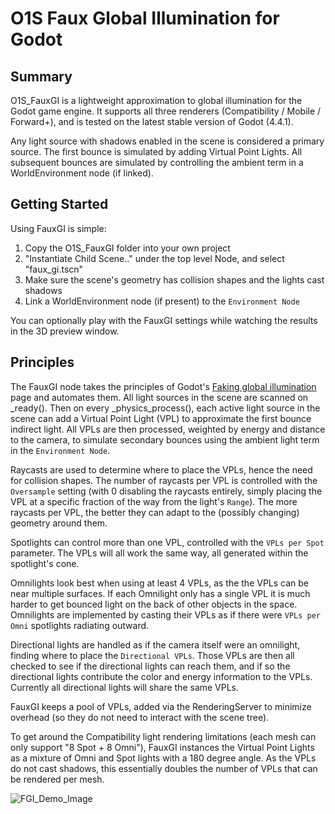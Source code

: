 # O1S Faux Global Illumination for Godot

## Summary
O1S_FauxGI is a lightweight approximation to global illumination for the Godot game engine.
It supports all three renderers (Compatibility / Mobile / Forward+), and is tested on the 
latest stable version of Godot (4.4.1).

Any light source with shadows enabled in the scene is considered a primary source.  The first bounce is simulated 
by adding Virtual Point Lights.  All subsequent bounces are simulated by controlling the ambient term in a 
WorldEnvironment node (if linked).

## Getting Started
Using FauxGI is simple:
1. Copy the O1S_FauxGI folder into your own project
2. "Instantiate Child Scene.." under the top level Node, and select "faux_gi.tscn"
3. Make sure the scene's geometry has collision shapes and the lights cast shadows
4. Link a WorldEnvironment node (if present) to the `Environment Node`

You can optionally play with the FauxGI settings while watching the results in the 3D preview window.

## Principles
The FauxGI node takes the principles of Godot's [Faking global illumination](https://docs.godotengine.org/en/stable/tutorials/3d/global_illumination/faking_global_illumination.html) page and automates them.
All light sources in the scene are scanned on _ready().  Then on every _physics_process(), each active light source in the scene can add a Virtual Point Light (VPL) to approximate the first bounce indirect light.  All VPLs are then processed, weighted by energy and distance to the camera, to simulate secondary bounces using the ambient light term in the `Environment Node`.

Raycasts are used to determine where to place the VPLs, hence the need for collision shapes.  The number of raycasts per VPL is controlled with the `Oversample` setting (with 0 disabling the raycasts entirely, simply placing the VPL at a specific fraction of the way from the light's `Range`).  The more raycasts per VPL, the better they can adapt to the (possibly changing) geometry around them.

Spotlights can control more than one VPL, controlled with the `VPLs per Spot` parameter.  The VPLs will all work the same way, all generated within the spotlight's cone.

Omnilights look best when using at least 4 VPLs, as the the VPLs can be near multiple surfaces.  If each Omnilight only has a single VPL it is much harder to get bounced light on the back of other objects in the space.  Omnilights are implemented by casting their VPLs as if there were `VPLs per Omni` spotlights radiating outward.

Directional lights are handled as if the camera itself were an omnilight, finding where to place the `Directional VPLs`.  Those VPLs are then all checked to see if the directional lights can reach them, and if so the directional lights contribute the color and energy information to the VPLs.  Currently all directional lights will share the same VPLs.

FauxGI keeps a pool of VPLs, added via the RenderingServer to minimize overhead (so they do not need to interact with the scene tree).

To get around the Compatibility light rendering limitations (each mesh can only support "8 Spot + 8 Omni"), FauxGI instances the Virtual Point Lights as a mixture of Omni and Spot lights with a 180 degree angle.  As the VPLs do not cast shadows, this essentially doubles the number of VPLs that can be rendered per mesh.

![FGI_Demo_Image](https://github.com/user-attachments/assets/6cf08f9f-e85c-4453-b8b5-10bd06872867)
